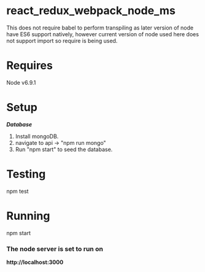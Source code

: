 # react_redux_webpack_node_ms

This does not require babel to perform transpiling as later version of node have ES6 support natively, however current version of node used here does not support import so require is being used.

Requires
========

Node v6.9.1

Setup
=====

***Database***

1. Install mongoDB.  
2. navigate to api -> "npm run mongo"
3. Run "npm start" to seed the database.

Testing
=======

npm test

Running
=======

npm start

### The node server is set to run on

**http://localhost:3000**
